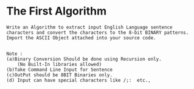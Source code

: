 # The First Algorithm 

    Write an Algorithm to extract input English Language sentence characters and convert the characters to the 8-bit BINARY patterns. Import the ASCII Object attached into your source code.


    Note :
    (a)Binary Conversion Should be done using Recursion only.  
        (No Built-In libraries allowed)
    (b)Take Command Line Input for Sentence
    (c)OutPut should be ​8BIT​ Binaries only.
    (d) Input can have special characters like /;:  etc.,